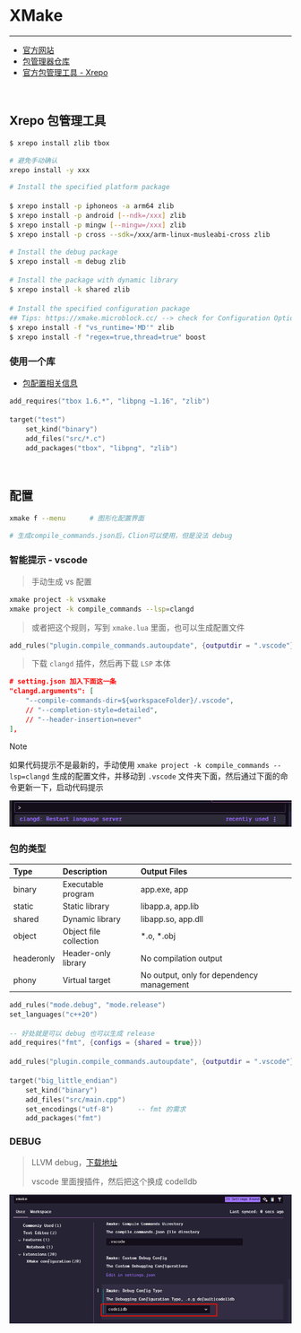 # XMake

---

- [官方网站](https://xmake.io/)
- [包管理器仓库](https://xmake.microblock.cc/)
- [官方包管理工具 - Xrepo](https://github.com/xmake-io/xrepo)

<br>

## Xrepo 包管理工具

```bash
$ xrepo install zlib tbox
```

```bash
# 避免手动确认
xrepo install -y xxx
```

```bash
# Install the specified platform package

$ xrepo install -p iphoneos -a arm64 zlib
$ xrepo install -p android [--ndk=/xxx] zlib
$ xrepo install -p mingw [--mingw=/xxx] zlib
$ xrepo install -p cross --sdk=/xxx/arm-linux-musleabi-cross zlib
```

```bash
# Install the debug package
$ xrepo install -m debug zlib

# Install the package with dynamic library
$ xrepo install -k shared zlib

# Install the specified configuration package
## Tips: https://xmake.microblock.cc/ --> check for Configuration Options
$ xrepo install -f "vs_runtime='MD'" zlib
$ xrepo install -f "regex=true,thread=true" boost
```

### 使用一个库

- [包配置相关信息](https://xmake.io/zh/guide/package-management/using-official-packages.html#%E5%8F%AF%E9%80%89%E5%8C%85%E8%AE%BE%E7%BD%AE)

```lua
add_requires("tbox 1.6.*", "libpng ~1.16", "zlib")

target("test")
    set_kind("binary")
    add_files("src/*.c")
    add_packages("tbox", "libpng", "zlib")
```

<br>

## 配置

```bash
xmake f --menu		# 图形化配置界面
```

```bash
# 生成compile_commands.json后，Clion可以使用，但是没法 debug
```

### 智能提示 - vscode

> 手动生成 vs 配置

```bash
xmake project -k vsxmake
xmake project -k compile_commands --lsp=clangd
```

> 或者把这个规则，写到 `xmake.lua` 里面，也可以生成配置文件

```lua
add_rules("plugin.compile_commands.autoupdate", {outputdir = ".vscode"})
```

> 下载 `clangd` 插件，然后再下载 `LSP` 本体

```json
# setting.json 加入下面这一条
"clangd.arguments": [
    "--compile-commands-dir=${workspaceFolder}/.vscode",
    // "--completion-style=detailed",
    // "--header-insertion=never"
],
```

> [!note]
>
> 如果代码提示不是最新的，手动使用 `xmake project -k compile_commands --lsp=clangd` 生成的配置文件，并移动到 `.vscode` 文件夹下面，然后通过下面的命令更新一下，启动代码提示

![image-20251013094432664](https://raw.githubusercontent.com/MTsocute/New_Image/main/img/image-20251013094432664.png)

### 包的类型

| Type       | Description            | Output Files                              |
| :--------- | :--------------------- | :---------------------------------------- |
| binary     | Executable program     | app.exe, app                              |
| static     | Static library         | libapp.a, app.lib                         |
| shared     | Dynamic library        | libapp.so, app.dll                        |
| object     | Object file collection | *.o, *.obj                                |
| headeronly | Header-only library    | No compilation output                     |
| phony      | Virtual target         | No output, only for dependency management |

```lua
add_rules("mode.debug", "mode.release")
set_languages("c++20")

-- 好处就是可以 debug 也可以生成 release
add_requires("fmt", {configs = {shared = true}})

add_rules("plugin.compile_commands.autoupdate", {outputdir = ".vscode"})

target("big_little_endian")
    set_kind("binary")
    add_files("src/main.cpp")
    set_encodings("utf-8")		-- fmt 的需求
    add_packages("fmt")
```



### DEBUG

> LLVM debug，[下载地址](https://github.com/llvm/llvm-project/releases/tag/llvmorg-21.1.2)
>
> vscode 里面搜插件，然后把这个换成 codelldb

![image-20251003085821723](https://raw.githubusercontent.com/MTsocute/New_Image/main/img/image-20251003085821723.png)
